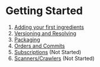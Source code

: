 # Getting Started
1. [Adding your first ingredients](basics.md) 
2. [Versioning and Resolving](versions.md) 
3. [Packaging](packaging/readme.md)
4. [Orders and Commits](orders_and_commits.md)
4. [Subscriptions](subscriptions.md) (Not Started)
5. [Scanners/Crawlers](scanners.md) (Not Started)
